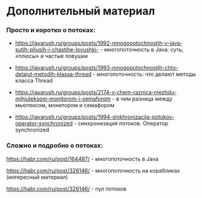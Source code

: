 # Дополнительный материал
### Просто и коротко о потоках:​

- https://javarush.ru/groups/posts/1992-mnogopotochnostjh-v-java-sutjh-pljusih-i-chastihe-lovushki- - многопоточность в Java: суть, «плюсы» и частые ловушки​

- https://javarush.ru/groups/posts/1993-mnogopotochnostjh-chto-delajut-metodih-klassa-thread - многопоточность: что делают методы класса Thread​

- https://javarush.ru/groups/posts/2174-v-chem-raznica-mezhdu-mjhjuteksom-monitorom-i-semaforom - в чем разница между мьютексом, монитором и семафором​

- https://javarush.ru/groups/posts/1994-sinkhronizacija-potokov-operator-synchronized - cинхронизация потоков. Оператор synchronized​

### Сложно и подробно о потоках:​

https://habr.com/ru/post/164487/ - многопоточность в Java​

https://habr.com/ru/post/326146/ - многопоточность на корабликах (интересный материал)​

https://habr.com/ru/post/326146/ - пул потоков​
